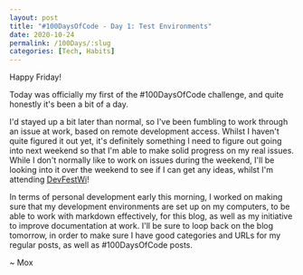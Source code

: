 ```yaml
---
layout: post
title: "#100DaysOfCode - Day 1: Test Environments"
date: 2020-10-24
permalink: /100Days/:slug
categories: [Tech, Habits]
---
```

Happy Friday!

Today was officially my first of the #100DaysOfCode challenge, and quite honestly it's been a bit of a day.

I'd stayed up a bit later than normal, so I've been fumbling to work through an issue at work, based on remote development access. Whilst I haven't quite figured it out yet, it's definitely something I need to figure out going into next weekend so that I'm able to make solid progress on my real issues. While I don't normally like to work on issues during the weekend, I'll be looking into it over the weekend to see if I can get any ideas, whilst I'm attending [DevFestWi](https://devfestwi.com)!

In terms of personal development early this morning, I worked on making sure that my development environments are set up on my computers, to be able to work with markdown effectively, for this blog, as well as my initiative to improve documentation at work. I'll be sure to loop back on the blog tomorrow, in order to make sure I have good categories and URLs for my regular posts, as well as #100DaysOfCode posts.

~ Mox
